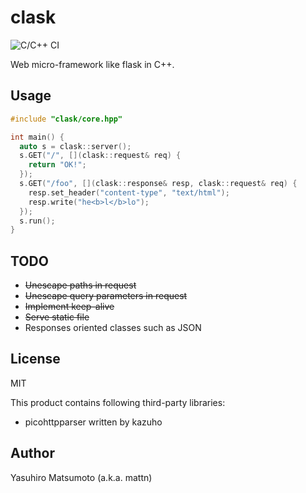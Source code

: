 # clask

![C/C++ CI](https://github.com/mattn/clask/workflows/C/C++%20CI/badge.svg)

Web micro-framework like flask in C++.

## Usage

```cpp
#include "clask/core.hpp"

int main() {
  auto s = clask::server();
  s.GET("/", [](clask::request& req) {
    return "OK!";
  });
  s.GET("/foo", [](clask::response& resp, clask::request& req) {
    resp.set_header("content-type", "text/html");
    resp.write("he<b>l</b>lo");
  });
  s.run();
}
```

## TODO

* ~~Unescape paths in request~~
* ~~Unescape query parameters in request~~
* ~~Implement keep-alive~~
* ~~Serve static file~~
* Responses oriented classes such as JSON

## License

MIT

This product contains following third-party libraries:

* picohttpparser written by kazuho

## Author

Yasuhiro Matsumoto (a.k.a. mattn)
